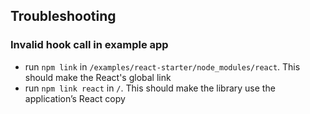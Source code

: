 ## Troubleshooting

### Invalid hook call in example app

- run `npm link` in `/examples/react-starter/node_modules/react`. This should make the React's global link
- run `npm link react` in `/`. This should make the library use the application’s React copy
